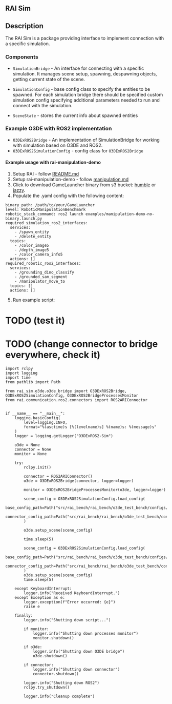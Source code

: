 ## RAI Sim

## Description

The RAI Sim is a package providing interface to implement connection with a specific simulation.

### Components

- `SimulationBridge` - An interface for connecting with a specific simulation. It manages scene setup, spawning, despawning objects, getting current state of the scene.

- `SimulationConfig` - base config class to specify the entities to be spawned. For each simulation bridge there should be specified custom simulation config specifying additional parameters needed to run and connect with the simulation.

- `SceneState` - stores the current info about spawned entities

### Example O3DE with ROS2 implementation

- `O3DExROS2Bridge` - An implementation of SimulationBridge for working with simulation based on O3DE and ROS2.
- `O3DExROS2SimulationConfig` - config class for `O3DExROS2Bridge`

#### Example usage with rai-manipulation-demo

1. Setup RAI - follow [README.md](https://github.com/RobotecAI/rai)
2. Setup rai-manipulation-demo - follow [manipulation.md](https://github.com/RobotecAI/rai/blob/main/docs/demos/manipulation.md)
3. Click to download GameLauncher binary from s3 bucket: [humble](https://robotec-ml-rai-public.s3.eu-north-1.amazonaws.com/RAIManipulationDemo_jammyhumble.zip) or [jazzy](https://robotec-ml-rai-public.s3.eu-north-1.amazonaws.com/RAIManipulationDemo_noblejazzy.zip).
4. Populate the .yaml config with the following content:

```
binary_path: /path/to/your/GameLauncher
level: RoboticManipulationBenchmark
robotic_stack_command: ros2 launch examples/manipulation-demo-no-binary.launch.py
required_simulation_ros2_interfaces:
  services:
    - /spawn_entity
    - /delete_entity
  topics:
    - /color_image5
    - /depth_image5
    - /color_camera_info5
  actions: []
required_robotic_ros2_interfaces:
  services:
    - /grounding_dino_classify
    - /grounded_sam_segment
    - /manipulator_move_to
  topics: []
  actions: []
```

5. Run example script:

# TODO (test it)

# TODO (change connector to bridge everywhere, check it)

```
import rclpy
import logging
import time
from pathlib import Path

from rai_sim.o3de.o3de_bridge import O3DExROS2Bridge, O3DExROS2SimulationConfig, O3DExROS2BridgeProcessesMonitor
from rai.communication.ros2.connectors import ROS2ARIConnector


if __name__ == "__main__":
    logging.basicConfig(
        level=logging.INFO,
        format="%(asctime)s [%(levelname)s] %(name)s: %(message)s"
    )
    logger = logging.getLogger("O3DExROS2-Sim")

    o3de = None
    connector = None
    monitor = None

    try:
        rclpy.init()

        connector = ROS2ARIConnector()
        o3de = O3DExROS2Bridge(connector, logger=logger)

        monitor = O3DExROS2BridgeProcessesMonitor(o3de, logger=logger)

        scene_config = O3DExROS2SimulationConfig.load_config(
            base_config_path=Path("src/rai_bench/rai_bench/o3de_test_bench/configs/scene1.yaml"),
            connector_config_path=Path("src/rai_bench/rai_bench/o3de_test_bench/configs/o3de_config.yaml")
        )

        o3de.setup_scene(scene_config)

        time.sleep(5)

        scene_config = O3DExROS2SimulationConfig.load_config(
            base_config_path=Path("src/rai_bench/rai_bench/o3de_test_bench/configs/scene2.yaml"),
            connector_config_path=Path("src/rai_bench/rai_bench/o3de_test_bench/configs/o3de_config.yaml")
        )
        o3de.setup_scene(scene_config)
        time.sleep(5)

    except KeyboardInterrupt:
        logger.info("Received KeyboardInterrupt.")
    except Exception as e:
        logger.exception(f"Error occurred: {e}")
        raise e

    finally:
        logger.info("Shutting down script...")

        if monitor:
            logger.info("Shutting down processes monitor")
            monitor.shutdown()

        if o3de:
            logger.info("Shutting down O3DE bridge")
            o3de.shutdown()

        if connector:
            logger.info("Shutting down connector")
            connector.shutdown()

        logger.info("Shutting down ROS2")
        rclpy.try_shutdown()

        logger.info("Cleanup complete")

```
